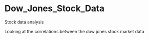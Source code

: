 # Dow_Jones_Stock_Data
Stock data analysis

Looking at the correlations between the dow jones stock market data
